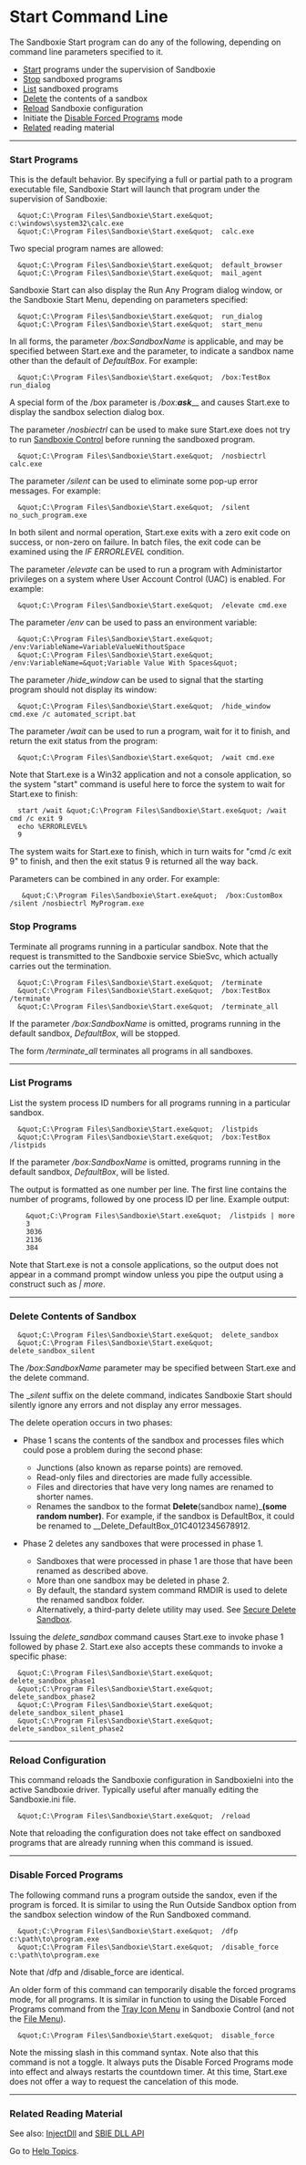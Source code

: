 # Start Command Line

The Sandboxie Start program can do any of the following, depending on command line parameters specified to it.

*   [Start](StartCommandLine#start) programs under the supervision of Sandboxie
*   [Stop](StartCommandLine#stop) sandboxed programs
*   [List](StartCommandLine#list) sandboxed programs
*   [Delete](StartCommandLine#delete) the contents of a sandbox
*   [Reload](StartCommandLine#reload) Sandboxie configuration
*   Initiate the [Disable Forced Programs](StartCommandLine#disableforce) mode
*   [Related](StartCommandLine#related) reading material

* * *

### Start Programs

This is the default behavior. By specifying a full or partial path to a program executable file, Sandboxie Start will launch that program under the supervision of Sandboxie:
```
  &quot;C:\Program Files\Sandboxie\Start.exe&quot;  c:\windows\system32\calc.exe
  &quot;C:\Program Files\Sandboxie\Start.exe&quot;  calc.exe
```

Two special program names are allowed:
```
  &quot;C:\Program Files\Sandboxie\Start.exe&quot;  default_browser
  &quot;C:\Program Files\Sandboxie\Start.exe&quot;  mail_agent	
```

Sandboxie Start can also display the Run Any Program dialog window, or the Sandboxie Start Menu, depending on parameters specified:
```
  &quot;C:\Program Files\Sandboxie\Start.exe&quot;  run_dialog
  &quot;C:\Program Files\Sandboxie\Start.exe&quot;  start_menu	
```

In all forms, the parameter _/box:SandboxName_ is applicable, and may be specified between Start.exe and the parameter, to indicate a sandbox name other than the default of _DefaultBox_. For example:
```
  &quot;C:\Program Files\Sandboxie\Start.exe&quot;  /box:TestBox  run_dialog	
```

A special form of the /box parameter is _/box:_**_ask_**__ and causes Start.exe to display the sandbox selection dialog box.

The parameter _/nosbiectrl_ can be used to make sure Start.exe does not try to run [Sandboxie Control](SandboxieControl.md) before running the sandboxed program.
```
  &quot;C:\Program Files\Sandboxie\Start.exe&quot;  /nosbiectrl calc.exe	
```

The parameter _/silent_ can be used to eliminate some pop-up error messages. For example:
```
  &quot;C:\Program Files\Sandboxie\Start.exe&quot;  /silent  no_such_program.exe
```

In both silent and normal operation, Start.exe exits with a zero exit code on success, or non-zero on failure. In batch files, the exit code can be examined using the _IF ERRORLEVEL_ condition.

The parameter _/elevate_ can be used to run a program with Administartor privileges on a system where User Account Control (UAC) is enabled. For example:
```
  &quot;C:\Program Files\Sandboxie\Start.exe&quot;  /elevate cmd.exe	
```

The parameter _/env_ can be used to pass an environment variable:
```
  &quot;C:\Program Files\Sandboxie\Start.exe&quot;  /env:VariableName=VariableValueWithoutSpace
  &quot;C:\Program Files\Sandboxie\Start.exe&quot;  /env:VariableName=&quot;Variable Value With Spaces&quot;	
```

The parameter _/hide_window_ can be used to signal that the starting program should not display its window:
```
  &quot;C:\Program Files\Sandboxie\Start.exe&quot;  /hide_window cmd.exe /c automated_script.bat	
```

The parameter _/wait_ can be used to run a program, wait for it to finish, and return the exit status from the program:
```
  &quot;C:\Program Files\Sandboxie\Start.exe&quot;  /wait cmd.exe	
```

Note that Start.exe is a Win32 application and not a console application, so the system "start" command is useful here to force the system to wait for Start.exe to finish:
```
  start /wait &quot;C:\Program Files\Sandboxie\Start.exe&quot; /wait cmd /c exit 9
  echo %ERRORLEVEL%
  9	
```

The system waits for Start.exe to finish, which in turn waits for "cmd /c exit 9" to finish, and then the exit status 9 is returned all the way back.

Parameters can be combined in any order. For example:
```
   &quot;C:\Program Files\Sandboxie\Start.exe&quot;  /box:CustomBox /silent /nosbiectrl MyProgram.exe	
```

### Stop Programs

Terminate all programs running in a particular sandbox. Note that the request is transmitted to the Sandboxie service SbieSvc, which actually carries out the termination.
```
  &quot;C:\Program Files\Sandboxie\Start.exe&quot;  /terminate
  &quot;C:\Program Files\Sandboxie\Start.exe&quot;  /box:TestBox  /terminate
  &quot;C:\Program Files\Sandboxie\Start.exe&quot;  /terminate_all
```

If the parameter _/box:SandboxName_ is omitted, programs running in the default sandbox, _DefaultBox_, will be stopped.

The form _/terminate_all_ terminates all programs in all sandboxes.

* * *

### List Programs

List the system process ID numbers for all programs running in a particular sandbox.
```
  &quot;C:\Program Files\Sandboxie\Start.exe&quot;  /listpids
  &quot;C:\Program Files\Sandboxie\Start.exe&quot;  /box:TestBox  /listpids	
```

If the parameter _/box:SandboxName_ is omitted, programs running in the default sandbox, _DefaultBox_, will be listed.

The output is formatted as one number per line. The first line contains the number of programs, followed by one process ID per line. Example output:
```
    &quot;C:\Program Files\Sandboxie\Start.exe&quot;  /listpids | more
    3
    3036
    2136
    384	
```

Note that Start.exe is not a console applications, so the output does not appear in a command prompt window unless you pipe the output using a construct such as _| more_.

* * *

### Delete Contents of Sandbox
```
  &quot;C:\Program Files\Sandboxie\Start.exe&quot;  delete_sandbox
  &quot;C:\Program Files\Sandboxie\Start.exe&quot;  delete_sandbox_silent	
```

The _/box:SandboxName_ parameter may be specified between Start.exe and the delete command.

The __silent_ suffix on the delete command, indicates Sandboxie Start should silently ignore any errors and not display any error messages.

The delete operation occurs in two phases:

*   Phase 1 scans the contents of the sandbox and processes files which could pose a problem during the second phase:
    *   Junctions (also known as reparse points) are removed.
    *   Read-only files and directories are made fully accessible.
    *   Files and directories that have very long names are renamed to shorter names.
    *   Renames the sandbox to the format __Delete__(sandbox name)___(some random number)__. For example, if the sandbox is DefaultBox, it could be renamed to __Delete_DefaultBox_01C4012345678912\.

*   Phase 2 deletes any sandboxes that were processed in phase 1\.
    *   Sandboxes that were processed in phase 1 are those that have been renamed as described above.
    *   More than one sandbox may be deleted in phase 2\.
    *   By default, the standard system command RMDIR is used to delete the renamed sandbox folder.
    *   Alternatively, a third-party delete utility may used. See [Secure Delete Sandbox](SecureDeleteSandbox.md).

Issuing the _delete_sandbox_ command causes Start.exe to invoke phase 1 followed by phase 2\. Start.exe also accepts these commands to invoke a specific phase:
```
  &quot;C:\Program Files\Sandboxie\Start.exe&quot;  delete_sandbox_phase1
  &quot;C:\Program Files\Sandboxie\Start.exe&quot;  delete_sandbox_phase2
  &quot;C:\Program Files\Sandboxie\Start.exe&quot;  delete_sandbox_silent_phase1
  &quot;C:\Program Files\Sandboxie\Start.exe&quot;  delete_sandbox_silent_phase2	
```

* * *

### Reload Configuration

This command reloads the Sandboxie configuration in SandboxieIni into the active Sandboxie driver. Typically useful after manually editing the Sandboxie.ini file.
```
  &quot;C:\Program Files\Sandboxie\Start.exe&quot;  /reload	
```

Note that reloading the configuration does not take effect on sandboxed programs that are already running when this command is issued.

* * *

### Disable Forced Programs

The following command runs a program outside the sandox, even if the program is forced. It is similar to using the Run Outside Sandbox option from the sandbox selection window of the Run Sandboxed command.
```
  &quot;C:\Program Files\Sandboxie\Start.exe&quot;  /dfp            c:\path\to\program.exe
  &quot;C:\Program Files\Sandboxie\Start.exe&quot;  /disable_force  c:\path\to\program.exe	
```

Note that /dfp and /disable_force are identical.

An older form of this command can temporarily disable the forced programs mode, for all programs. It is similar in function to using the Disable Forced Programs command from the [Tray Icon Menu](TrayIconMenu#disableforce) in Sandboxie Control (and not the [File Menu](FileMenu#disableforce)).
```
  &quot;C:\Program Files\Sandboxie\Start.exe&quot;  disable_force	
```

Note the missing slash in this command syntax. Note also that this command is not a toggle. It always puts the Disable Forced Programs mode into effect and always restarts the countdown timer. At this time, Start.exe does not offer a way to request the cancelation of this mode.

* * *

### Related Reading Material

See also: [InjectDll](InjectDll.md) and [SBIE DLL API](SBIE_DLL_API)

Go to [Help Topics](HelpTopics.md).
